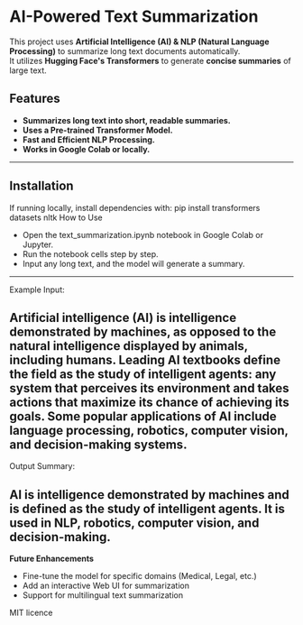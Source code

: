 #  AI-Powered Text Summarization

This project uses **Artificial Intelligence (AI) & NLP (Natural Language Processing)** to summarize long text documents automatically.  
It utilizes **Hugging Face's Transformers** to generate **concise summaries** of large text.

##  Features
-  **Summarizes long text into short, readable summaries.**
-  **Uses a Pre-trained Transformer Model.**
-  **Fast and Efficient NLP Processing.**
-  **Works in Google Colab or locally.**
---
##  Installation
If running locally, install dependencies with:
pip install transformers datasets nltk
 How to Use
-  Open the text_summarization.ipynb notebook in Google Colab or Jupyter.
-  Run the notebook cells step by step.
-  Input any long text, and the model will generate a summary.
---
 Example
Input:

Artificial intelligence (AI) is intelligence demonstrated by machines, as opposed to the natural intelligence displayed by animals, including humans. Leading AI textbooks define the field as the study of intelligent agents: any system that perceives its environment and takes actions that maximize its chance of achieving its goals. Some popular applications of AI include language processing, robotics, computer vision, and decision-making systems.
---
Output Summary:

AI is intelligence demonstrated by machines and is defined as the study of intelligent agents. It is used in NLP, robotics, computer vision, and decision-making.
---
**Future Enhancements**
- Fine-tune the model for specific domains (Medical, Legal, etc.)
- Add an interactive Web UI for summarization
- Support for multilingual text summarization

MIT licence
